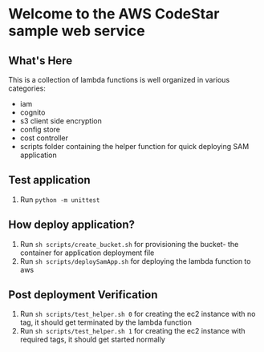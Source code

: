 Welcome to the AWS CodeStar sample web service
==============================================


What's Here
-----------

This is a collection of lambda functions is well organized in various categories:
- iam
- cognito
- s3 client side encryption
- config store
- cost controller
- scripts folder containing the helper function for quick deploying SAM application 

Test application
------------------

1. Run ``python -m unittest``

How deploy application?
------------------
1. Run ``sh scripts/create_bucket.sh`` for provisioning the bucket- the container for application deployment file
2. Run ``sh scripts/deploySamApp.sh`` for deploying the lambda function to aws


Post deployment Verification
------------------
1. Run ``sh scripts/test_helper.sh 0`` for creating the ec2 instance with no tag, it should get terminated by the lambda function
2. Run ``sh scripts/test_helper.sh 1`` for creating the ec2 instance with required tags, it should get started normally
